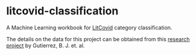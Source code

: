 # litcovid-classification
A Machine Learning workbook for [LitCovid](https://www.ncbi.nlm.nih.gov/research/pubtator/index.html?view=docsum&query=$LitCovid) category classification.  
  
The details on the data for this project can be obtained from this [research project](https://github.com/dki-lab/covid19-classification) by Gutierrez, B. J. et. al.
